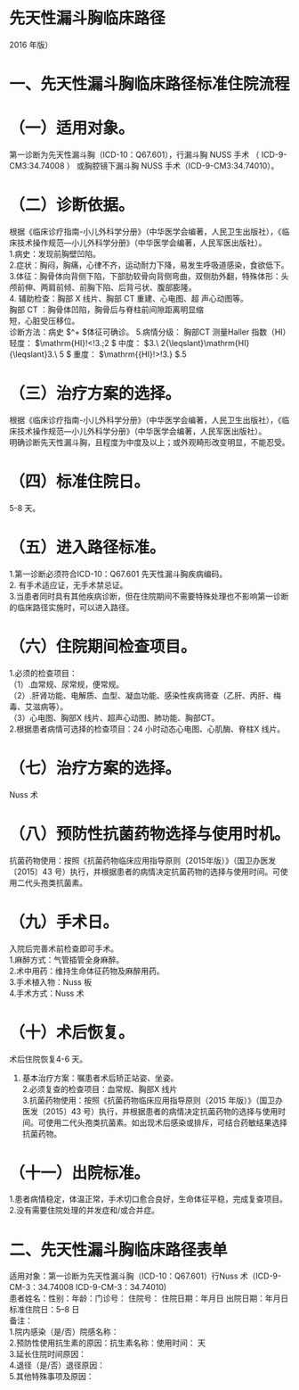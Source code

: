 # 先天性漏斗胸临床路径  
2016 年版）  
# 一、先天性漏斗胸临床路径标准住院流程  
# （一）适用对象。  
第一诊断为先天性漏斗胸（ICD-10：Q67.601），行漏斗胸 NUSS  手术 （ ICD-9-CM3:34.74008 ） 或胸腔镜下漏斗胸 NUSS 手术（ICD-9-CM3:34.74010）。  
# （二）诊断依据。  
根据《临床诊疗指南-小儿外科学分册》（中华医学会编著，人民卫生出版社），《临床技术操作规范—小儿外科学分册》（中华医学会编著，人民军医出版社）。  
1.病史：发现前胸壁凹陷。  
2.症状：胸闷，胸痛，心律不齐，运动耐力下降，易发生呼吸道感染，食欲低下。  
3.体征：胸骨体向背侧下陷，下部肋软骨向背侧弯曲，双侧肋外翻，特殊体形：头颅前伸、两肩前倾、前胸下陷、后背弓状、腹部膨隆。  
4. 辅助检查：胸部 X  线片、胸部 CT  重建、心电图、超 声心动图等。  
胸部 CT ：胸骨体凹陷，胸骨后与脊柱前间隙距离明显缩  
短，心脏受压移位。  
诊断方法：病史 $^+ $体征可确诊。 5.病情分级： 胸部CT 测量Haller 指数（HI）轻度： $\mathrm{HI}\!<\!3.\;2 $ 中度： $3.\ 2{\leqslant}\mathrm{HI}{\leqslant}3.\ 5 $ 重度： $\mathrm{{HI}\!>\!3.} $.5  
# （三）治疗方案的选择。  
根据《临床诊疗指南-小儿外科学分册》（中华医学会编著，人民卫生出版社），《临床技术操作规范—小儿外科学分册》（中华医学会编著，人民军医出版社）。  
明确诊断先天性漏斗胸，且程度为中度及以上；或外观畸形改变明显，不能忍受。  
# （四）标准住院日。  
5-8 天。  
# （五）进入路径标准。  
1.第一诊断必须符合ICD-10：Q67.601 先天性漏斗胸疾病编码。  
2. 有手术适应证，无手术禁忌证。  
3.当患者同时具有其他疾病诊断，但在住院期间不需要特殊处理也不影响第一诊断的临床路径实施时，可以进入路径。  
# （六）住院期间检查项目。  
1.必须的检查项目：  
（1）.血常规、尿常规，便常规。  
（2）.肝肾功能、电解质、血型、凝血功能、感染性疾病筛查（乙肝、丙肝、梅毒、艾滋病等）。  
（3）心电图、胸部X 线片、超声心动图、肺功能、胸部CT。  
2.根据患者病情可选择的检查项目：24 小时动态心电图、心肌酶、脊柱X 线片。  
# （七）治疗方案的选择。  
Nuss  术  
# （八）预防性抗菌药物选择与使用时机。  
抗菌药物使用：按照《抗菌药物临床应用指导原则（2015年版）》（国卫办医发〔2015〕43 号）执行，并根据患者的病情决定抗菌药物的选择与使用时间。可使用二代头孢类抗菌素。  
# （九）手术日。  
入院后完善术前检查即可手术。  
1.麻醉方式：气管插管全身麻醉。  
2.术中用药：维持生命体征药物及麻醉用药。  
3.手术植入物：Nuss 板  
4.手术方式：Nuss 术  
# （十）术后恢复。  
术后住院恢复4-6 天。  
1. 基本治疗方案：嘱患者术后矫正站姿、坐姿。  
2.必须复查的检查项目：血常规、胸部X 线片  
3.抗菌药物使用：按照《抗菌药物临床应用指导原则（2015 年版）》（国卫办医发〔2015〕43 号）执行，并根据患者的病情决定抗菌药物的选择与使用时间。可使用二代头孢类抗菌素。如出现术后感染或排斥，可结合药敏结果选择抗菌药物。  
# （十一）出院标准。  
1.患者病情稳定，体温正常，手术切口愈合良好，生命体征平稳，完成复查项目。  
2.没有需要住院处理的并发症和/或合并症。  
# 二、先天性漏斗胸临床路径表单  
适用对象：第一诊断为先天性漏斗胸（ICD-10：Q67.601）行Nuss 术（ICD-9-CM-3：34.74008  ICD-9-CM-3：34.74010)  
患者姓名：性别：年龄：门诊号： 住院号： 住院日期：年月日     出院日期：年月日   标准住院日：5–8 日  
备注：  
1.院内感染（是/否）院感名称：  
2.预防性使用抗生素的原因：抗生素名称：使用时间：   天  
3.延长住院时间原因：  
4.退径（是/否）退径原因：  
5.其他特殊事项及原因：  